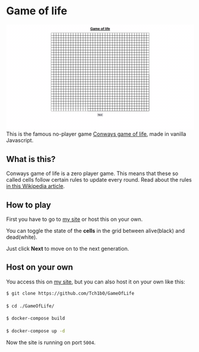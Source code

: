 # Game of life
![Demo](./media/Demo.gif)
This is the famous no-player game [Conways game of life](https://en.wikipedia.org/wiki/Conway's_Game_of_Life), made in vanilla Javascript.

## What is this?
Conways game of life is a zero player game. This means that these so called cells follow certain rules to update every round.
Read about the rules [in this Wikipedia article](https://en.wikipedia.org/wiki/Conway%27s_Game_of_Life#Rules).

## How to play
First you have to go to [my site](https://life.johannespour.de) or host this on your own. <br>

You can toggle the state of the **cells** in the grid between alive(black) and dead(white). <br>

Just click **Next** to move on to the next generation.

## Host on your own
You access this on [my site](https://life.johannespour.de), but you can also host it on your own like this:
```sh
$ git clone https://github.com/Tch1b0/GameOfLife

$ cd ./GameOfLife/

$ docker-compose build

$ docker-compose up -d
```
Now the site is running on port `5004`.
